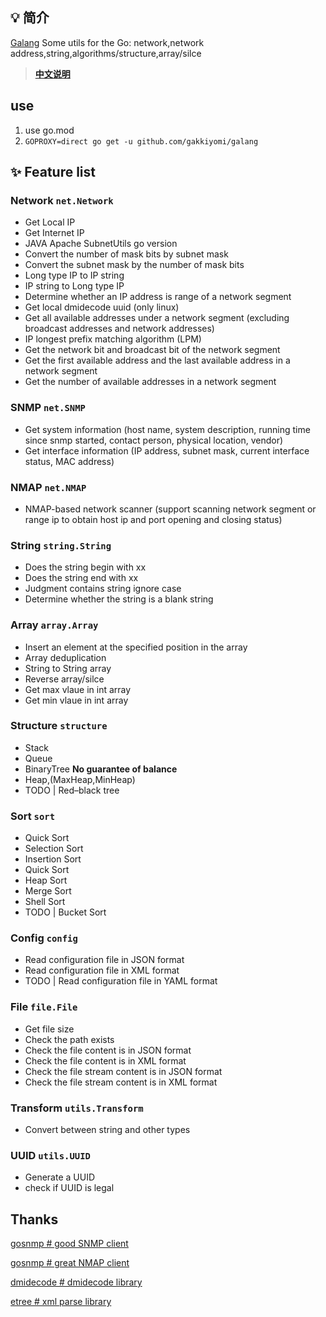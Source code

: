 
## 💡 简介


[Galang](https://github.com/gakkiyomi/galang) Some utils for the Go: network,network address,string,algorithms/structure,array/silce


> **[中文说明](README.zh-CN.md)**

## use
   1. use go.mod
   2. `GOPROXY=direct go get -u github.com/gakkiyomi/galang`

## ✨ Feature list

### Network `net.Network`

* Get Local IP
* Get Internet IP
* JAVA Apache SubnetUtils go version
* Convert the number of mask bits by subnet mask
* Convert the subnet mask by the number of mask bits
* Long type IP to IP string
* IP string to Long type IP
* Determine whether an IP address is range of a network segment
* Get local dmidecode uuid (only linux)
* Get all available addresses under a network segment (excluding broadcast addresses and network addresses)
* IP longest prefix matching algorithm (LPM)
* Get the network bit and broadcast bit of the network segment
* Get the first available address and the last available address in a network segment
* Get the number of available addresses in a network segment

### SNMP `net.SNMP`

* Get system information (host name, system description, running time since snmp started, contact person, physical location, vendor)
* Get interface information (IP address, subnet mask, current interface status, MAC address)

### NMAP `net.NMAP`

* NMAP-based network scanner (support scanning network segment or range ip to obtain host ip and port opening and closing status)

### String `string.String`

* Does the string begin with xx
* Does the string end with xx
* Judgment contains string ignore case
* Determine whether the string is a blank string

### Array `array.Array`

* Insert an element at the specified position in the array
* Array deduplication
* String to String array
* Reverse array/silce
* Get max vlaue in int array
* Get min vlaue in int array

### Structure `structure`

* Stack
* Queue
* BinaryTree **No guarantee of balance**
* Heap,(MaxHeap,MinHeap)
* TODO | Red–black tree

### Sort `sort`
* Quick Sort
* Selection Sort
* Insertion Sort
* Quick Sort
* Heap Sort
* Merge Sort
* Shell Sort
* TODO | Bucket Sort

### Config `config`

* Read configuration file in JSON format
* Read configuration file in XML format
* TODO | Read configuration file in YAML format

### File `file.File`

* Get file size
* Check the path exists
* Check the file content is in JSON format
* Check the file content is in XML format
* Check the file stream content is in JSON format
* Check the file stream content is in XML format

### Transform `utils.Transform`

* Convert between string and other types

### UUID `utils.UUID`
* Generate a UUID
* check if UUID is legal



## Thanks
[gosnmp # good SNMP client](https://github.com/alouca/gosnmp)

[gosnmp # great NMAP client](https://github.com/Ullaakut/nmap)

[dmidecode # dmidecode library](https://github.com/dselans/dmidecode)

[etree # xml parse library](https://github.com/beevik/etree)
